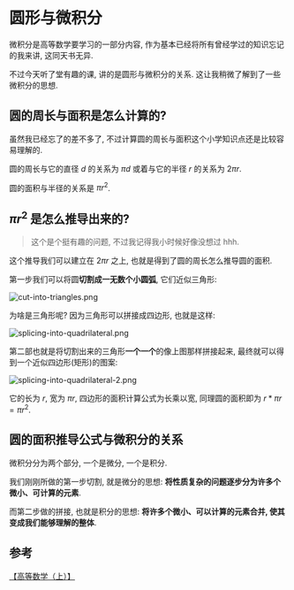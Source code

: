 # 圆形与微积分

微积分是高等数学要学习的一部分内容,
作为基本已经将所有曾经学过的知识忘记的我来讲, 这同天书无异.

不过今天听了堂有趣的课, 讲的是圆形与微积分的关系.
这让我稍微了解到了一些微积分的思想.

## 圆的周长与面积是怎么计算的?

虽然我已经忘了的差不多了, 不过计算圆的周长与面积这个小学知识点还是比较容易理解的.

圆的周长与它的直径 $d$ 的关系为 $\pi d$ 或着与它的半径 $r$ 的关系为 $2\pi r$.

圆的面积与半径的关系是 $\pi r^2$.

## $\pi r^2$ 是怎么推导出来的?

> 这个是个挺有趣的问题, 不过我记得我小时候好像没想过 hhh.

这个推导我们可以建立在 $2\pi r$ 之上, 也就是得到了圆的周长怎么推导圆的面积.

第一步我们可以将圆**切割成一无数个小圆弧**, 它们近似三角形:

![cut-into-triangles.png](https://gitee.com/Siykt/images/raw/master/1658939675242cut-into-triangles.png)

为啥是三角形呢? 因为三角形可以拼接成四边形, 也就是这样:

![splicing-into-quadrilateral.png](https://gitee.com/Siykt/images/raw/master/splicing-into-quadrilateral-1658941337.png)

第二部也就是将切割出来的三角形**一个一个**的像上图那样拼接起来,
最终就可以得到一个近似四边形(矩形)的图案:

![splicing-into-quadrilateral-2.png](https://gitee.com/Siykt/images/raw/master/splicing-into-quadrilateral-1658940868.png)

它的长为 $r$, 宽为 $\pi r$, 四边形的面积计算公式为长乘以宽, 同理圆的面积即为 $r*\pi r=\pi r^2$.

## 圆的面积推导公式与微积分的关系

微积分分为两个部分, 一个是微分, 一个是积分.

我们刚刚所做的第一步切割, 就是微分的思想: **将性质复杂的问题逐步分为许多个微小、可计算的元素**.

而第二步做的拼接, 也就是积分的思想: **将许多个微小、可以计算的元素合并, 使其变成我们能够理解的整体**.

## 参考

[【高等数学（上）】](https://www.bilibili.com/video/BV1j44y1E7ot?t=245)
